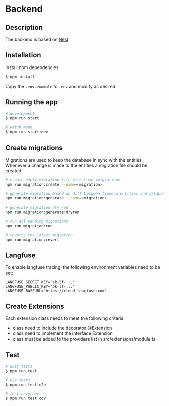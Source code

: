 # Backend

## Description

The backend is based on [Nest](https://github.com/nestjs/nest).

## Installation

Install npm dependencies
```bash
$ npm install
```

Copy the `.env.example` to `.env` and modify as desired.

## Running the app

```bash
# development
$ npm run start

# watch mode
$ npm run start:dev
```

## Create migrations

Migrations are used to keep the database in sync with the entities.
Whenever a change is made to the entities a migration file should be created.

```bash
# create empty migration file with name <migration>
npm run migration:create --name=<migration>

# generate migration based on diff between typeorm entities and database
npm run migration:generate --name=<migration>

# generate migration dry run
npm run migration:generate:dryrun

# run all pending migrations
npm run migration:run

# reverts the latest migration
npm run migration:revert
```

## Langfuse

To enable langfuse tracing, the following environment variables need to be set:

```
LANGFUSE_SECRET_KEY="sk-lf-..."
LANGFUSE_PUBLIC_KEY="pk-lf-..."
LANGFUSE_BASEURL="https://cloud.langfuse.com"
```

## Create Extensions

Each extension class needs to meet the following criteria:
- class need to include the decorator @Extension
- class need to implement the interface Extension
- class must be added to the providers list in src/extensions/module.ts

## Test

```bash
# unit tests
$ npm run test

# e2e tests
$ npm run test:e2e

# test coverage
$ npm run test:cov
```
